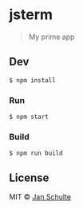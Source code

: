 # jsterm

> My prime app


## Dev

```
$ npm install
```

### Run

```
$ npm start
```

### Build

```
$ npm run build
```


## License

MIT © [Jan Schulte](https://github.com/schultyy/jsterm)
